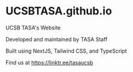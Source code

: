 # UCSBTASA.github.io

UCSB TASA's Website

Developed and maintained by TASA Staff

Built using NextJS, Tailwind CSS, and TypeScript

Find us at https://linktr.ee/tasaucsb
